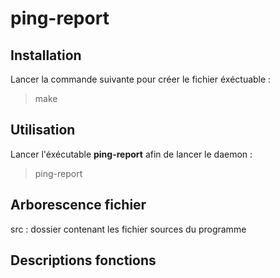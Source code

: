 # ping-report

## Installation

Lancer la commande suivante pour créer le fichier éxéctuable :
> make

## Utilisation

Lancer l'éxécutable **ping-report** afin de lancer le daemon :
> ping-report

## Arborescence fichier

src : dossier contenant les fichier sources du programme

## Descriptions fonctions



